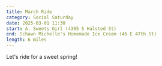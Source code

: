 ```yaml
---
title: March Ride
category: Social Saturday
date: 2025-03-01 11:30
start: A. Sweets Girl (4305 S Halsted St)
end: Schawn Michelle's Homemade Ice Cream (46 E 47th St)
length: 6 miles
---
```

Let's ride for a sweet spring!
